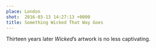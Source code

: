```yaml
---
place: London
shot:  2016-03-13 14:27:13 +0000
title: Something Wicked That Way Goes
---
```


Thirteen years later _Wicked_’s artwork is no less captivating.
